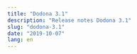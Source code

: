 ```yaml
---
title: "Dodona 3.1"
description: "Release notes Dodona 3.1"
slug: "dodona-3.1"
date: "2019-10-07"
lang: en
---
```


